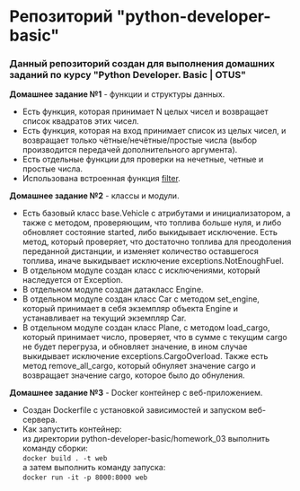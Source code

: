 # Репозиторий "python-developer-basic"
### Данный репозиторий создан для выполнения домашних заданий по курсу "Python Developer. Basic | OTUS"
**Домашнее задание №1** - функции и структуры данных.
- Есть функция, которая принимает N целых чисел и возвращает список квадратов этих чисел.
- Есть функция, которая на вход принимает список из целых чисел, и возвращает только чётные/нечётные/простые числа (выбор производится передачей дополнительного аргумента).
- Есть отдельные функции для проверки на нечетные, четные и простые числа.
- Использована встроенная функция [filter](https://docs.python.org/3/library/functions.html#filter).

**Домашнее задание №2** - классы и модули.
- Есть базовый класс base.Vehicle с атрибутами и инициализатором, а также с методом, проверяющим, что топлива больше нуля,
и либо обновляет состояние started, либо выкидывает исключение. Есть метод, который проверяет,
что достаточно топлива для преодоления переданной дистанции,
и изменяет количество оставшегося топлива, иначе выкидывает исключение exceptions.NotEnoughFuel.
- В отдельном модуле создан класс с исключениями, который наследуется от Exception.
- В отдельном модуле создан датакласс Engine.
- В отдельном модуле создан класс Car с методом set_engine, который принимает в себя экземпляр объекта Engine и устанавливает на текущий экземпляр Car.
- В отдельном модуле создан класс Plane, с методом load_cargo, который принимает число, проверяет, что в сумме с текущим cargo не будет перегруза, и обновляет значение, в ином случае выкидывает исключение exceptions.CargoOverload.
Также есть метод remove_all_cargo, который обнуляет значение cargo и возвращает значение cargo, которое было до обнуления.

**Домашнее задание №3** - Docker контейнер c веб-приложением.
- Создан Dockerfile с установкой зависимостей и запуском веб-сервера.
- Как запустить контейнер: \
из директории python-developer-basic/homework_03 выполнить команду сборки: \
`docker build . -t web` \
а затем выполнить команду запуска: \
`docker run -it -p 8000:8000 web`
